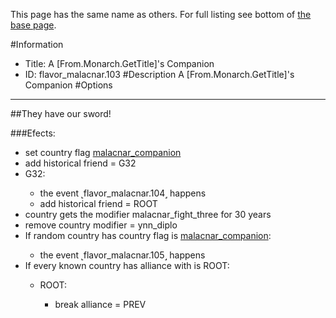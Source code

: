 This page has the same name as others. For full listing see bottom of [the base page](a_from_monarch_gettitle_s_companion.md).

#Information
 - Title: A [From.Monarch.GetTitle]'s Companion
 - ID: flavor_malacnar.103
#Description
A [From.Monarch.GetTitle]'s Companion
#Options

___
##They have our sword!

###Efects:<ul><li>set country flag [malacnar_companion](../flags/malacnar_companion.md)</li><li>add historical friend = G32</li><li>G32:</li><ul><li>the event ˻flavor_malacnar.104˼ happens</li><li>add historical friend = ROOT</li></ul><li>country gets the modifier malacnar_fight_three for 30 years</li><li>remove country modifier = ynn_diplo</li><li>If random country has country flag is [malacnar_companion](../flags/malacnar_companion.md):</li><ul><li>the event ˻flavor_malacnar.105˼ happens</li></ul><li>If every known country has alliance with is ROOT:</li><ul><li>ROOT:</li><ul><li>break alliance = PREV</li></ul></ul></ul>
